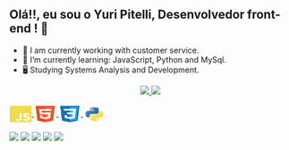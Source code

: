## Olá!!, eu sou o Yuri Pitelli, Desenvolvedor front-end ! 👋



- 🔭 I am currently working with customer service. 
- 🌱 I’m currently learning: JavaScript, Python and MySql.
- 🖥  Studying Systems Analysis and Development.



<div align="center">
  <a href="https://github.com/YuriPitelli">
  <img height="180em" src="https://github-readme-stats.vercel.app/api?username=yuripitelli&show_icons=true&theme=dracula&include_all_commits=true&count_private=true"/>
  <img height="180em" src="https://github-readme-stats.vercel.app/api/top-langs/?username=yuripitelli&layout=compact&langs_count=7&theme=dracula"/>
</div>
  
  <div style="display: inline_block"><br>
  <img align="center" alt="Rafa-Js" height="30" width="40" src="https://raw.githubusercontent.com/devicons/devicon/master/icons/javascript/javascript-plain.svg">
    <img align="center" alt="Rafa-HTML" height="30" width="40" src="https://raw.githubusercontent.com/devicons/devicon/master/icons/html5/html5-original.svg">
  <img align="center" alt="Rafa-CSS" height="30" width="40" src="https://raw.githubusercontent.com/devicons/devicon/master/icons/css3/css3-original.svg">
  <img align="center" alt="Rafa-Python" height="30" width="40" src="https://raw.githubusercontent.com/devicons/devicon/master/icons/python/python-original.svg">
    <!--<img align="right" alt="Rafa-pic" height="150" style="border-radius:50px;" <!--
    src="https://media.discordapp.net/attachments/639956127056134178/890373478988013628/Publicacoes_Instagram_1_1.png?width=676&height=676">
</div>--> </br> </br>
  
  <div> 
  <a href="https://www.linkedin.com/in/yuri-pitelli-11675a227/" target="_blank"><img src=https://img.shields.io/badge/LinkedIn-0077B5?style=for-the-badge&logo=linkedin&logoColor=white target="_blank"></a>
   <a href="https://www.instagram.com/yuripitelli/" target="_blank"><img src="https://img.shields.io/badge/-Instagram-%23E4405F?style=for-the-badge&logo=instagram&logoColor=white" target="_blank"></a>
   <a href="https://twitter.com/pitellitre" target="_blank"><img src=https://img.shields.io/badge/Twitter-1DA1F2?style=for-the-badge&logo=twitter&logoColor=white target="_blank"></a> 
  <a href="https://www.facebook.com/yuri.pitelli/" target="_blank"><img src=https://img.shields.io/badge/Facebook-1877F2?style=for-the-badge&logo=facebook&logoColor=white target="_blank"></a>
   <a href = "https://github.com/YuriPitelli"><img src=https://img.shields.io/badge/GitHub-100000?style=for-the-badge&logo=github&logoColor=white target="_blank"></a>
  
</div>
